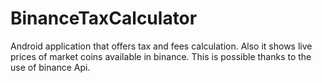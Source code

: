 # BinanceTaxCalculator
Android application that offers tax and fees calculation.
Also it shows live prices of market coins available in binance.
This is possible thanks to the use of binance Api.

